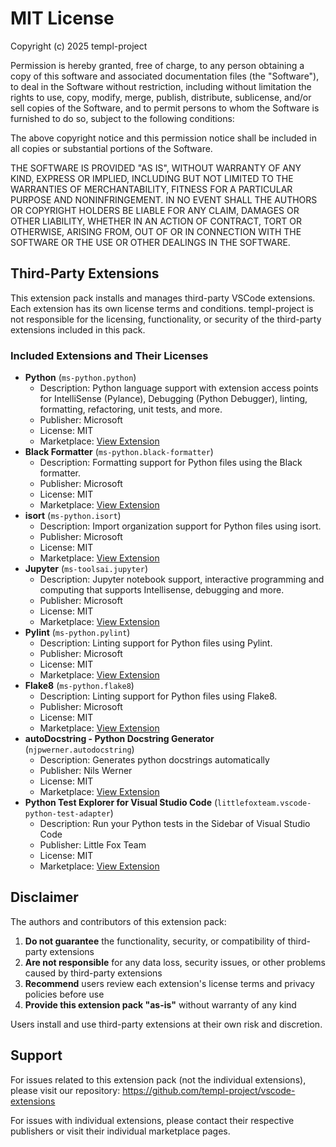 # MIT License

Copyright (c) 2025 templ-project

Permission is hereby granted, free of charge, to any person obtaining a copy
of this software and associated documentation files (the "Software"), to deal
in the Software without restriction, including without limitation the rights
to use, copy, modify, merge, publish, distribute, sublicense, and/or sell
copies of the Software, and to permit persons to whom the Software is
furnished to do so, subject to the following conditions:

The above copyright notice and this permission notice shall be included in all
copies or substantial portions of the Software.

THE SOFTWARE IS PROVIDED "AS IS", WITHOUT WARRANTY OF ANY KIND, EXPRESS OR
IMPLIED, INCLUDING BUT NOT LIMITED TO THE WARRANTIES OF MERCHANTABILITY,
FITNESS FOR A PARTICULAR PURPOSE AND NONINFRINGEMENT. IN NO EVENT SHALL THE
AUTHORS OR COPYRIGHT HOLDERS BE LIABLE FOR ANY CLAIM, DAMAGES OR OTHER
LIABILITY, WHETHER IN AN ACTION OF CONTRACT, TORT OR OTHERWISE, ARISING FROM,
OUT OF OR IN CONNECTION WITH THE SOFTWARE OR THE USE OR OTHER DEALINGS IN THE
SOFTWARE.

## Third-Party Extensions

This extension pack installs and manages third-party VSCode extensions. Each extension has its own license terms and conditions. templ-project is not responsible for the licensing, functionality, or security of the third-party extensions included in this pack.

### Included Extensions and Their Licenses

- **Python** (`ms-python.python`)
  - Description: Python language support with extension access points for IntelliSense (Pylance), Debugging (Python Debugger), linting, formatting, refactoring, unit tests, and more.
  - Publisher: Microsoft
  - License: MIT
  - Marketplace: [View Extension](https://marketplace.visualstudio.com/items?itemName=ms-python.python)
- **Black Formatter** (`ms-python.black-formatter`)
  - Description: Formatting support for Python files using the Black formatter.
  - Publisher: Microsoft
  - License: MIT
  - Marketplace: [View Extension](https://marketplace.visualstudio.com/items?itemName=ms-python.black-formatter)
- **isort** (`ms-python.isort`)
  - Description: Import organization support for Python files using isort.
  - Publisher: Microsoft
  - License: MIT
  - Marketplace: [View Extension](https://marketplace.visualstudio.com/items?itemName=ms-python.isort)
- **Jupyter** (`ms-toolsai.jupyter`)
  - Description: Jupyter notebook support, interactive programming and computing that supports Intellisense, debugging and more.
  - Publisher: Microsoft
  - License: MIT
  - Marketplace: [View Extension](https://marketplace.visualstudio.com/items?itemName=ms-toolsai.jupyter)
- **Pylint** (`ms-python.pylint`)
  - Description: Linting support for Python files using Pylint.
  - Publisher: Microsoft
  - License: MIT
  - Marketplace: [View Extension](https://marketplace.visualstudio.com/items?itemName=ms-python.pylint)
- **Flake8** (`ms-python.flake8`)
  - Description: Linting support for Python files using Flake8.
  - Publisher: Microsoft
  - License: MIT
  - Marketplace: [View Extension](https://marketplace.visualstudio.com/items?itemName=ms-python.flake8)
- **autoDocstring - Python Docstring Generator** (`njpwerner.autodocstring`)
  - Description: Generates python docstrings automatically
  - Publisher: Nils Werner
  - License: MIT
  - Marketplace: [View Extension](https://marketplace.visualstudio.com/items?itemName=njpwerner.autodocstring)
- **Python Test Explorer for Visual Studio Code** (`littlefoxteam.vscode-python-test-adapter`)
  - Description: Run your Python tests in the Sidebar of Visual Studio Code
  - Publisher: Little Fox Team
  - License: MIT
  - Marketplace: [View Extension](https://marketplace.visualstudio.com/items?itemName=littlefoxteam.vscode-python-test-adapter)

## Disclaimer

The authors and contributors of this extension pack:

1. **Do not guarantee** the functionality, security, or compatibility of third-party extensions
2. **Are not responsible** for any data loss, security issues, or other problems caused by third-party extensions
3. **Recommend** users review each extension's license terms and privacy policies before use
4. **Provide this extension pack "as-is"** without warranty of any kind

Users install and use third-party extensions at their own risk and discretion.

## Support

For issues related to this extension pack (not the individual extensions), please visit our repository:
https://github.com/templ-project/vscode-extensions

For issues with individual extensions, please contact their respective publishers or visit their individual marketplace pages.
